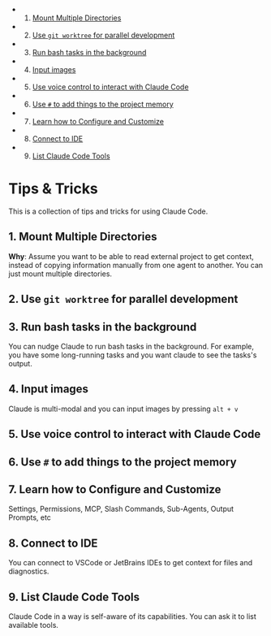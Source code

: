 <!-- vscode-markdown-toc -->
* 1. [Mount Multiple Directories](#MountMultipleDirectories)
* 2. [Use `git worktree` for parallel development](#Usegitworktreeforparalleldevelopment)
* 3. [Run bash tasks in the background](#Runbashtasksinthebackground)
* 4. [Input images](#Inputimages)
* 5. [Use voice control to interact with Claude Code](#UsevoicecontroltointeractwithClaudeCode)
* 6. [Use `#` to add things to the project memory](#Usetoaddthingstotheprojectmemory)
* 7. [Learn how to Configure and Customize](#LearnhowtoConfigureandCustomize)
* 8. [Connect to IDE](#ConnecttoIDE)
* 9. [List Claude Code Tools](#ListClaudeCodeTools)

<!-- vscode-markdown-toc-config
	numbering=true
	autoSave=false
	/vscode-markdown-toc-config -->
<!-- /vscode-markdown-toc -->

# Tips & Tricks 


This is a collection of tips and tricks for using Claude Code.


##  1. <a name='MountMultipleDirectories'></a>Mount Multiple Directories

**Why**: Assume you want to be able to read external project to get context, instead of copying information manually from one agent to another. You can just mount multiple directories.


##  2. <a name='Usegitworktreeforparalleldevelopment'></a>Use `git worktree` for parallel development


##  3. <a name='Runbashtasksinthebackground'></a>Run bash tasks in the background

You can nudge Claude to run bash tasks in the background. For example, you have some long-running tasks and you want claude to see the tasks's output.

##  4. <a name='Inputimages'></a>Input images

Claude is multi-modal and you can input images by pressing `alt + v`

##  5. <a name='UsevoicecontroltointeractwithClaudeCode'></a>Use voice control to interact with Claude Code

##  6. <a name='Usetoaddthingstotheprojectmemory'></a>Use `#` to add things to the project memory

##  7. <a name='LearnhowtoConfigureandCustomize'></a>Learn how to Configure and Customize

Settings, Permissions, MCP, Slash Commands, Sub-Agents, Output Prompts, etc

##  8. <a name='ConnecttoIDE'></a>Connect to IDE

You can connect to VSCode or JetBrains IDEs to get context for files and diagnostics.

##  9. <a name='ListClaudeCodeTools'></a>List Claude Code Tools

Claude Code in a way is self-aware of its capabilities. You can ask it to list available tools.